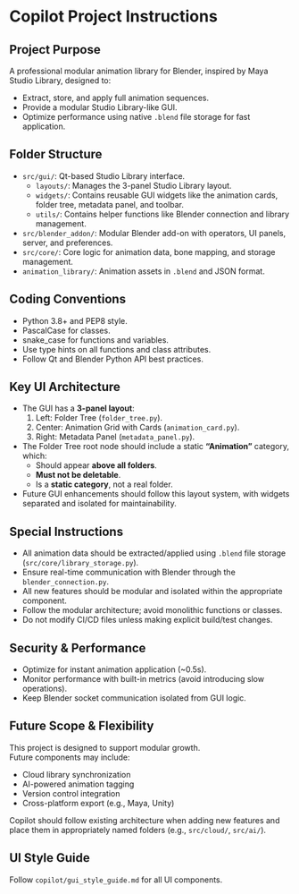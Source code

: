 # Copilot Project Instructions

## Project Purpose
A professional modular animation library for Blender, inspired by Maya Studio Library, designed to:
- Extract, store, and apply full animation sequences.
- Provide a modular Studio Library-like GUI.
- Optimize performance using native `.blend` file storage for fast application.

## Folder Structure
- `src/gui/`: Qt-based Studio Library interface.
   - `layouts/`: Manages the 3-panel Studio Library layout.
   - `widgets/`: Contains reusable GUI widgets like the animation cards, folder tree, metadata panel, and toolbar.
   - `utils/`: Contains helper functions like Blender connection and library management.
- `src/blender_addon/`: Modular Blender add-on with operators, UI panels, server, and preferences.
- `src/core/`: Core logic for animation data, bone mapping, and storage management.
- `animation_library/`: Animation assets in `.blend` and JSON format.

## Coding Conventions
- Python 3.8+ and PEP8 style.
- PascalCase for classes.
- snake_case for functions and variables.
- Use type hints on all functions and class attributes.
- Follow Qt and Blender Python API best practices.

## Key UI Architecture
- The GUI has a **3-panel layout**:
   1. Left: Folder Tree (`folder_tree.py`).
   2. Center: Animation Grid with Cards (`animation_card.py`).
   3. Right: Metadata Panel (`metadata_panel.py`).
- The Folder Tree root node should include a static **“Animation”** category, which:
   - Should appear **above all folders**.
   - **Must not be deletable**.
   - Is a **static category**, not a real folder.
- Future GUI enhancements should follow this layout system, with widgets separated and isolated for maintainability.

## Special Instructions
- All animation data should be extracted/applied using `.blend` file storage (`src/core/library_storage.py`).
- Ensure real-time communication with Blender through the `blender_connection.py`.
- All new features should be modular and isolated within the appropriate component.
- Follow the modular architecture; avoid monolithic functions or classes.
- Do not modify CI/CD files unless making explicit build/test changes.

## Security & Performance
- Optimize for instant animation application (~0.5s).
- Monitor performance with built-in metrics (avoid introducing slow operations).
- Keep Blender socket communication isolated from GUI logic.

## Future Scope & Flexibility

This project is designed to support modular growth.  
Future components may include:
- Cloud library synchronization
- AI-powered animation tagging
- Version control integration
- Cross-platform export (e.g., Maya, Unity)

Copilot should follow existing architecture when adding new features and place them in appropriately named folders (e.g., `src/cloud/`, `src/ai/`).

## UI Style Guide
Follow `copilot/gui_style_guide.md` for all UI components.


